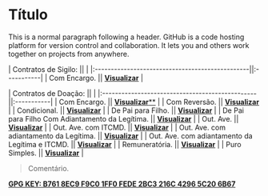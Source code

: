 # Título

This is a normal paragraph following a header. GitHub is a code hosting platform for version control and collaboration. It lets you and others work together on projects from anywhere.

| Contratos de Sigilo:                            ||            |
|:------------------------------------------------||:-----------|
| Com Encargo.                                    || [**Visualizar**](./sig01.md) |

| Contratos de Doação:                            ||            |
|:------------------------------------------------||:-----------|
| Com Encargo.                                    || [**Visualizar****](./doa01.md) |
| Com Reversão.                                   || [**Visualizar**](./doa02.md) |
| Condicional.                                    || [**Visualizar**](./doa03.md) |
| De Pai para Filho.                              || [**Visualizar**](./doa04.md) |
| De Pai para Filho Com Adiantamento da Legítima. || [**Visualizar**](./doa05.md) |
| Out. Ave.                                       || [**Visualizar**](./doa06.md) |
| Out. Ave. com ITCMD.                            || [**Visualizar**](./doa07.md) |
| Out. Ave. com adiantamento da Legítima.         || [**Visualizar**](./doa08.md) |
| Out. Ave. com adiantamento da Legítima e ITCMD. || [**Visualizar**](./doa09.md) |
| Remuneratória.                                  || [**Visualizar**](./doa10.md) |
| Puro Simples.                                   || [**Visualizar**](./doa11.md) |

> Comentário.

[**GPG KEY: B761 8EC9 F9C0 1FF0 FEDE 2BC3 216C 4296 5C20 6B67**](./macelostrindadeadmbr.asc)
